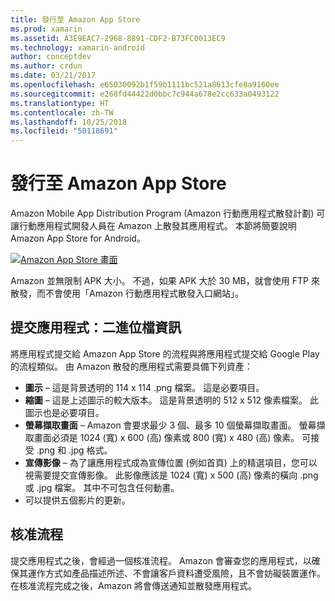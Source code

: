 ```yaml
---
title: 發行至 Amazon App Store
ms.prod: xamarin
ms.assetid: A3E9EAC7-2968-8891-CDF2-B73FC0013EC9
ms.technology: xamarin-android
author: conceptdev
ms.author: crdun
ms.date: 03/21/2017
ms.openlocfilehash: e65030092b1f59b1111bc521a8613cfe8a9160ee
ms.sourcegitcommit: e268fd44422d0bbc7c944a678e2cc633a0493122
ms.translationtype: HT
ms.contentlocale: zh-TW
ms.lasthandoff: 10/25/2018
ms.locfileid: "50118691"
---
```

# <a name="publishing-to-the-amazon-app-store"></a>發行至 Amazon App Store

Amazon Mobile App Distribution Program (Amazon 行動應用程式散發計劃) 可讓行動應用程式開發人員在 Amazon 上散發其應用程式。 本節將簡要說明 Amazon App Store for Android。 

[![Amazon App Store 畫面](publishing-to-amazon-images/amazon-app-store.png)](publishing-to-amazon-images/amazon-app-store.png#lightbox)

Amazon 並無限制 APK 大小。 不過，如果 APK 大於 30 MB，就會使用 FTP 來散發，而不會使用「Amazon 行動應用程式散發入口網站」。


## <a name="submitting-apps-binary-info"></a>提交應用程式：二進位檔資訊

將應用程式提交給 Amazon App Store 的流程與將應用程式提交給 Google Play 的流程類似。 由 Amazon 散發的應用程式需要具備下列資產： 

-   **圖示** &ndash;   這是背景透明的 114 x 114 .png 檔案。 這是必要項目。
-   **縮圖** &ndash;   這是上述圖示的較大版本。 這是背景透明的 512 x 512 像素檔案。 此圖示也是必要項目。
-   **螢幕擷取畫面** &ndash;   Amazon 會要求最少 3 個、最多 10 個螢幕擷取畫面。 螢幕擷取畫面必須是 1024 (寬) x 600 (高) 像素或 800 (寬) x 480 (高) 像素。 可接受 .png 和 .jpg 格式。
-   **宣傳影像** &ndash;   為了讓應用程式成為宣傳位置 (例如首頁) 上的精選項目，您可以視需要提交宣傳影像。 此影像應該是 1024 (寬) x 500 (高) 像素的橫向 .png 或 .jpg 檔案。 其中不可包含任何動畫。
-  可以提供五個影片的更新。



## <a name="approval-process"></a>核准流程

提交應用程式之後，會經過一個核准流程。
Amazon 會審查您的應用程式，以確保其運作方式如產品描述所述、不會讓客戶資料遭受風險，且不會妨礙裝置運作。 在核准流程完成之後，Amazon 將會傳送通知並散發應用程式。
